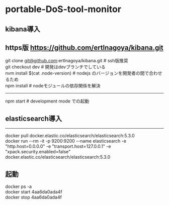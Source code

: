 # portable-DoS-tool-monitor

## kibana導入   
https版 https://github.com/ertlnagoya/kibana.git   
----
git clone git@github.com:ertlnagoya/kibana.git # ssh版推奨   
git checkout dev # 開発はdevブランチでしている   
nvm install $(cat .node-version) # nodejs のバージョンを開発者の間で合わせるため   
npm install # nodeモジュールの依存関係を解決   

----
npm start # development mode での起動   

## elasticsearch導入   
----
docker pull docker.elastic.co/elasticsearch/elasticsearch:5.3.0   
docker run --rm -it -p 9200:9200 --name elasticsearch -e "http.host=0.0.0.0" -e "transport.host=127.0.0.1" -e "xpack.security.enabled=false" docker.elastic.co/elasticsearch/elasticsearch:5.3.0   

起動   
----
docker ps -a   
docker start 4aa6da0ada4f   
docker stop 4aa6da0ada4f   
